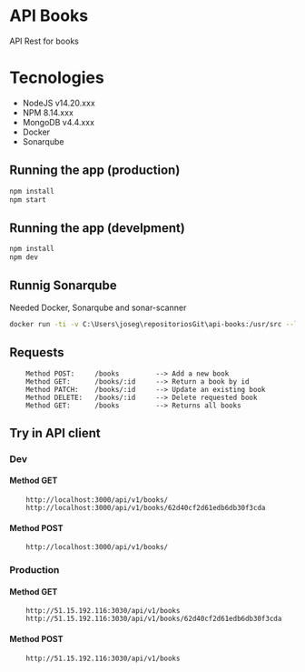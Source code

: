 # API Books
API Rest for books

# Tecnologies

* NodeJS v14.20.xxx
* NPM 8.14.xxx
* MongoDB v4.4.xxx
* Docker
* Sonarqube

## Running the app (production)

```bash
npm install
npm start
```

## Running the app (develpment)

```bash
npm install
npm dev
```

## Runnig Sonarqube

Needed Docker, Sonarqube and sonar-scanner

```bash
docker run -ti -v C:\Users\joseg\repositoriosGit\api-books:/usr/src --link sonarqube newtmitch/sonar-scanner
```

## Requests

```text
    Method POST:     /books         --> Add a new book
    Method GET:      /books/:id     --> Return a book by id
    Method PATCH:    /books/:id     --> Update an existing book
    Method DELETE:   /books/:id     --> Delete requested book
    Method GET:      /books         --> Returns all books
```

## Try in API client

### Dev

#### Method GET

```text
    http://localhost:3000/api/v1/books/
    http://localhost:3000/api/v1/books/62d40cf2d61edb6db30f3cda
```

#### Method POST

```text
    http://localhost:3000/api/v1/books/
```

### Production

#### Method GET

```text
    http://51.15.192.116:3030/api/v1/books
    http://51.15.192.116:3030/api/v1/books/62d40cf2d61edb6db30f3cda
```

#### Method POST

```text
    http://51.15.192.116:3030/api/v1/books
```
